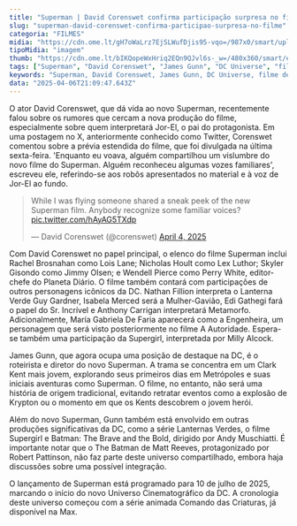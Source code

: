 ```yaml
---
title: "Superman | David Corenswet confirma participação surpresa no filme"
slug: "superman-david-corenswet-confirma-participao-surpresa-no-filme"
categoria: "FILMES"
midia: "https://cdn.ome.lt/gH7oWaLrz7EjSLWufDjis95-vqo=/987x0/smart/uploads/conteudo/fotos/superman_wkK7L3q.jpg"
tipoMidia: "imagem"
thumb: "https://cdn.ome.lt/bIKQopeWxHriq2EQn9QJvl6s-_w=/480x360/smart/extras/conteudos/superman_HLNG8Bm.jpg"
tags: ["Superman", "David Corenswet", "James Gunn", "DC Universe", "filme de super-heróis", "elenco de Superman", "estreia de filme", "Universo Cinematográfico da DC"]
keywords: "Superman, David Corenswet, James Gunn, DC Universe, filme de super-heróis, elenco de Superman, estreia de filme, Universo Cinematográfico da DC"
data: "2025-04-06T21:09:47.643Z"
---
```


O ator David Corenswet, que dá vida ao novo Superman, recentemente falou sobre os rumores que cercam a nova produção do filme, especialmente sobre quem interpretará Jor-El, o pai do protagonista. Em uma postagem no X, anteriormente conhecido como Twitter, Corenswet comentou sobre a prévia estendida do filme, que foi divulgada na última sexta-feira. 'Enquanto eu voava, alguém compartilhou um vislumbre do novo filme do Superman. Alguém reconheceu algumas vozes familiares', escreveu ele, referindo-se aos robôs apresentados no material e à voz de Jor-El ao fundo.

<blockquote class="twitter-tweet"><p lang="en" dir="ltr">While I was flying someone shared a sneak peek of the new Superman film. Anybody recognize some familiar voices? <a href="https://t.co/hAyAG5TXdp">pic.twitter.com/hAyAG5TXdp</a></p>&mdash; David Corenswet (@corenswet) <a href="https://twitter.com/corenswet/status/1908248083114381820?ref_src=twsrc%5Etfw">April 4, 2025</a></blockquote>

Com David Corenswet no papel principal, o elenco do filme Superman inclui Rachel Brosnahan como Lois Lane; Nicholas Hoult como Lex Luthor; Skyler Gisondo como Jimmy Olsen; e Wendell Pierce como Perry White, editor-chefe do Planeta Diário. O filme também contará com participações de outros personagens icônicos da DC. Nathan Fillion interpreta o Lanterna Verde Guy Gardner, Isabela Merced será a Mulher-Gavião, Edi Gathegi fará o papel do Sr. Incrível e Anthony Carrigan interpretará Metamorfo. Adicionalmente, María Gabriela De Faria aparecerá como a Engenheira, um personagem que será visto posteriormente no filme A Autoridade. Espera-se também uma participação da Supergirl, interpretada por Milly Alcock.

James Gunn, que agora ocupa uma posição de destaque na DC, é o roteirista e diretor do novo Superman. A trama se concentra em um Clark Kent mais jovem, explorando seus primeiros dias em Metrópoles e suas iniciais aventuras como Superman. O filme, no entanto, não será uma história de origem tradicional, evitando retratar eventos como a explosão de Krypton ou o momento em que os Kents descobrem o jovem herói.

Além do novo Superman, Gunn também está envolvido em outras produções significativas da DC, como a série Lanternas Verdes, o filme Supergirl e Batman: The Brave and the Bold, dirigido por Andy Muschiatti. É importante notar que o The Batman de Matt Reeves, protagonizado por Robert Pattinson, não faz parte deste universo compartilhado, embora haja discussões sobre uma possível integração.

O lançamento de Superman está programado para 10 de julho de 2025, marcando o início do novo Universo Cinematográfico da DC. A cronologia deste universo começou com a série animada Comando das Criaturas, já disponível na Max.